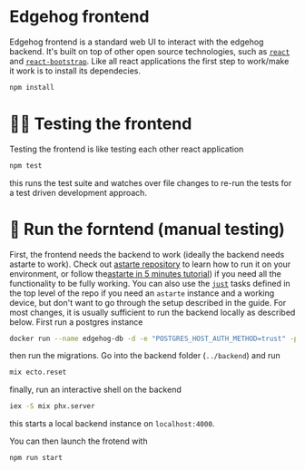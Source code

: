 <!---
  Copyright 2025 SECO Mind Srl

  SPDX-License-Identifier: Apache-2.0
-->

# Edgehog frontend

Edgehog frontend is a standard web UI to interact with the edgehog backend. It's built on top of other open source technologies, such as [`react`](https://react.dev/) and [`react-bootstrap`](https://react-bootstrap.netlify.app/). Like all react applications the first step to work/make it work is to install its dependecies.

```sh
npm install
```

# 🧑‍🔬 Testing the frontend

Testing the frontend is like testing each other react application

```sh
npm test
```

this runs the test suite and watches over file changes to re-run the tests for a test driven development approach.

# 🚀 Run the forntend (manual testing)

First, the frontend needs the backend to work (ideally the backend needs astarte to work). Check out [astarte repository](https://github.com/astarte-platform/astarte) to learn how to run it on your environment, or follow the[astarte in 5 minutes tutorial](https://docs.astarte-platform.org/astarte/latest/010-astarte_in_5_minutes.html)) if you need all the functionality to be fully working.
You can also use the [`just`](https://just.systems) tasks defined in the top level of the repo if you need an `astarte` instance and a working device, but don't want to go through the setup described in the guide.
For most changes, it is usually sufficient to run the backend locally as described below.
First run a postgres instance

```sh
docker run --name edgehog-db -d -e "POSTGRES_HOST_AUTH_METHOD=trust" -p 5432:5432 --rm postgres
```

then run the migrations. Go into the backend folder (`../backend`) and run

```sh
mix ecto.reset
```

finally, run an interactive shell on the backend

```sh
iex -S mix phx.server
```

this starts a local backend instance on `localhost:4000`.

You can then launch the frotend with

```sh
npm run start
```
